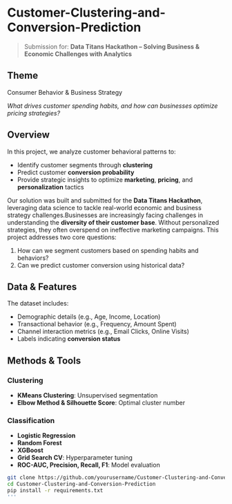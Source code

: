# Customer-Clustering-and-Conversion-Prediction

>  Submission for: **Data Titans Hackathon – Solving Business & Economic Challenges with Analytics**

## Theme
Consumer Behavior & Business Strategy

*What drives customer spending habits, and how can businesses optimize pricing strategies?*

## Overview

In this project, we analyze customer behavioral patterns to:

- Identify customer segments through **clustering**
- Predict customer **conversion probability**
- Provide strategic insights to optimize **marketing**, **pricing**, and **personalization** tactics

Our solution was built and submitted for the **Data Titans Hackathon**, leveraging data science to tackle real-world economic and business strategy challenges.Businesses are increasingly facing challenges in understanding the **diversity of their customer base**. Without personalized strategies, they often overspend on ineffective marketing campaigns. This project addresses two core questions:

1. How can we segment customers based on spending habits and behaviors?
2. Can we predict customer conversion using historical data?

## Data & Features

The dataset includes:

- Demographic details (e.g., Age, Income, Location)
- Transactional behavior (e.g., Frequency, Amount Spent)
- Channel interaction metrics (e.g., Email Clicks, Online Visits)
- Labels indicating **conversion status**

## Methods & Tools

### Clustering

- **KMeans Clustering**: Unsupervised segmentation
- **Elbow Method & Silhouette Score**: Optimal cluster number

### Classification

- **Logistic Regression**
- **Random Forest**
- **XGBoost**
- **Grid Search CV**: Hyperparameter tuning
- **ROC-AUC, Precision, Recall, F1**: Model evaluation

```bash
git clone https://github.com/yourusername/Customer-Clustering-and-Conversion-Prediction.git
cd Customer-Clustering-and-Conversion-Prediction
pip install -r requirements.txt
'''
